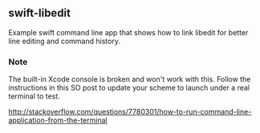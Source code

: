 ## swift-libedit

Example swift command line app that shows how to link libedit for better line editing and command history.

### Note

The built-in Xcode console is broken and won't work with this. Follow the instructions in this SO post to update your scheme to launch under a real terminal to test.

http://stackoverflow.com/questions/7780301/how-to-run-command-line-application-from-the-terminal
